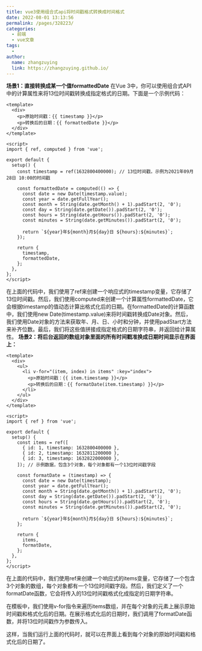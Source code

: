```yaml
---
title: vue3使用组合式api将时间戳格式转换成时间格式
date: 2022-08-01 13:13:56
permalink: /pages/328223/
categories:
  - 前端
  - vue文章
tags:
  - 
author: 
  name: zhangzuying
  link: https://zhangzuying.github.io/
---
```

**场景1：直接转换成某一个值formattedDate**
在Vue 3中，你可以使用组合式API中的计算属性来将13位时间戳转换成指定格式的日期。下面是一个示例代码：
```
<template>
  <div>
    <p>原始时间戳：{{ timestamp }}</p>
    <p>转换后的日期：{{ formattedDate }}</p>
  </div>
</template>

<script>
import { ref, computed } from 'vue';

export default {
  setup() {
    const timestamp = ref(1632800400000); // 13位时间戳，示例为2021年09月28日 10:00的时间戳

    const formattedDate = computed(() => {
      const date = new Date(timestamp.value);
      const year = date.getFullYear();
      const month = String(date.getMonth() + 1).padStart(2, '0');
      const day = String(date.getDate()).padStart(2, '0');
      const hours = String(date.getHours()).padStart(2, '0');
      const minutes = String(date.getMinutes()).padStart(2, '0');

      return `${year}年${month}月${day}日 ${hours}:${minutes}`;
    });

    return {
      timestamp,
      formattedDate,
    };
  },
};
</script>

```
在上面的代码中，我们使用了ref来创建一个响应式的timestamp变量，它存储了13位时间戳。然后，我们使用computed来创建一个计算属性formattedDate，它会根据timestamp的值动态计算出格式化后的日期。在formattedDate的计算函数中，我们使用new Date(timestamp.value)来将时间戳转换成Date对象。然后，我们使用Date对象的方法来获取年、月、日、小时和分钟，并使用padStart方法来补齐位数。最后，我们将这些值拼接成指定格式的日期字符串，并返回给计算属性。
**场景2：将后台返回的数组对象里面的所有时间戳准换成日期时间显示在界面上：**
```
<template>
  <div>
    <ul>
      <li v-for="(item, index) in items" :key="index">
        <p>原始时间戳：{{ item.timestamp }}</p>
        <p>转换后的日期：{{ formatDate(item.timestamp) }}</p>
      </li>
    </ul>
  </div>
</template>

<script>
import { ref } from 'vue';

export default {
  setup() {
    const items = ref([
      { id: 1, timestamp: 1632800400000 },
      { id: 2, timestamp: 1632811200000 },
      { id: 3, timestamp: 1632822000000 },
    ]); // 示例数据，包含3个对象，每个对象都有一个13位时间戳字段

    const formatDate = (timestamp) => {
      const date = new Date(timestamp);
      const year = date.getFullYear();
      const month = String(date.getMonth() + 1).padStart(2, '0');
      const day = String(date.getDate()).padStart(2, '0');
      const hours = String(date.getHours()).padStart(2, '0');
      const minutes = String(date.getMinutes()).padStart(2, '0');

      return `${year}年${month}月${day}日 ${hours}:${minutes}`;
    };

    return {
      items,
      formatDate,
    };
  },
};
</script>

```
在上面的代码中，我们使用ref来创建一个响应式的items变量，它存储了一个包含3个对象的数组，每个对象都有一个13位时间戳字段。然后，我们定义了一个formatDate函数，它会将传入的13位时间戳格式化成指定的日期字符串。

在模板中，我们使用v-for指令来遍历items数组，并在每个对象的元素上展示原始时间戳和格式化后的日期。在展示格式化后的日期时，我们调用了formatDate函数，并将13位时间戳作为参数传入。

这样，当我们运行上面的代码时，就可以在界面上看到每个对象的原始时间戳和格式化后的日期了。